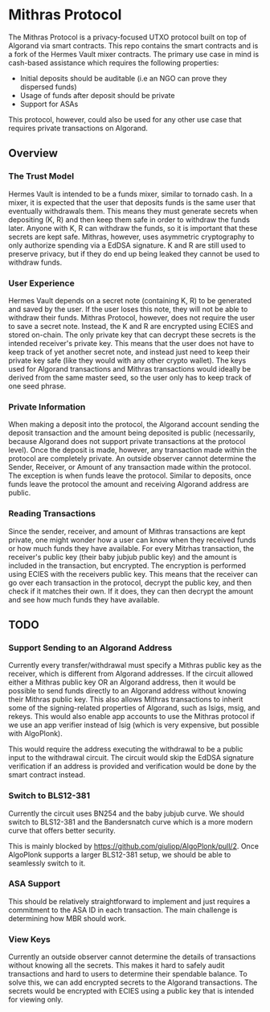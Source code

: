 # Mithras Protocol

The Mithras Protocol is a privacy-focused UTXO protocol built on top of Algorand via smart contracts. This repo contains the smart contracts and is a fork of the Hermes Vault mixer contracts. The primary use case in mind is cash-based assistance which requires the following properties:

* Initial deposits should be auditable (i.e an NGO can prove they dispersed funds)
* Usage of funds after deposit should be private
* Support for ASAs

This protocol, however, could also be used for any other use case that requires private transactions on Algorand.

## Overview

### The Trust Model

Hermes Vault is intended to be a funds mixer, similar to tornado cash. In a mixer, it is expected that the user that deposits funds is the same user that eventually withdrawals them. This means they must generate secrets when depositing (K, R) and then keep them safe in order to withdraw the funds later. Anyone with K, R can withdraw the funds, so it is important that these secrets are kept safe. Mithras, however, uses asymmetric cryptography to only authorize spending via a EdDSA  signature. K and R are still used to preserve privacy, but if they do end up being leaked they cannot be used to withdraw funds.

### User Experience

Hermes Vault depends on a secret note (containing K, R) to be generated and saved by the user. If the user loses this note, they will not be able to withdraw their funds. Mithras Protocol, however, does not require the user to save a secret note. Instead, the K and R are encrypted using ECIES and stored on-chain. The only private key that can decrypt these secrets is the intended receiver's private key. This means that the user does not have to keep track of yet another secret note, and instead just need to keep their private key safe (like they would with any other crypto wallet). The keys used for Algorand transactions and Mithras transactions would ideally be derived from the same master seed, so the user only has to keep track of one seed phrase.

### Private Information

When making a deposit into the protocol, the Algorand account sending the deposit transaction and the amount being deposited is public (necessarily, because Algorand does not support private transactions at the protocol level). Once the deposit is made, however, any transaction made within the protocol are completely private. An outside observer cannot determine the Sender, Receiver, or Amount of any transaction made within the protocol. The exception is when funds leave the protocol. Similar to deposits, once funds leave the protocol the amount and receiving Algorand address are public.

### Reading Transactions

Since the sender, receiver, and amount of Mithras transactions are kept private, one might wonder how a user can know when they received funds or how much funds they have available. For every Mitrhas transaction, the receiver's public key (their baby jubjub public key) and the amount is included in the transaction, but encrypted. The encryption is performed using ECIES with the receivers public key. This means that the receiver can go over each transaction in the protocol, decrypt the public key, and then check if it matches their own. If it does, they can then decrypt the amount and see how much funds they have available.

## TODO

### Support Sending to an Algorand Address

Currently every transfer/withdrawal must specify a Mithras public key as the receiver, which is different from Algorand addresses. If the circuit allowed either a Mithras public key OR an Algorand address, then it would be possible to send funds directly to an Algorand address without knowing their Mithras public key. This also allows Mithras transactions to inherit some of the signing-related properties of Algorand, such as lsigs, msig, and rekeys. This would also enable app accounts to use the Mithras protocol if we use an app verifier instead of lsig (which is very expensive, but possible with AlgoPlonk).

This would require the address executing the withdrawal to be a public input to the withdrawal circuit. The circuit would skip the EdDSA signature verification if an address is provided and verification would be done by the smart contract instead.

### Switch to BLS12-381

Currently the circuit uses BN254 and the baby jubjub curve. We should switch to BLS12-381 and the Bandersnatch curve which is a more modern curve that offers better security. 

This is mainly blocked by https://github.com/giuliop/AlgoPlonk/pull/2. Once AlgoPlonk supports a larger BLS12-381 setup, we should be able to seamlessly switch to it.

### ASA Support

This should be relatively straightforward to implement and just requires a commitment to the ASA ID in each transaction. The main challenge is determining how MBR should work.

### View Keys

Currently an outside observer cannot determine the details of transactions without knowing all the secrets. This makes it hard to safely audit transactions and hard to users to determine their spendable balance. To solve this, we can add encrypted secrets to the Algorand transactions. The secrets would be encrypted with ECIES using a public key that is intended for viewing only. 
